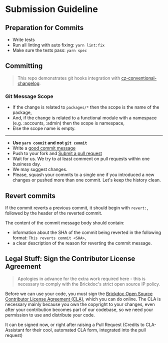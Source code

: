 # Submission Guideline

## Preparation for Commits

- Write tests
- Run all linting with auto fixing: `yarn lint:fix`
- Make sure the tests pass: `yarn spec`

## Committing

> This repo demonstrates git hooks integration with [cz-conventional-changelog](https://github.com/commitizen/cz-conventional-changelog).

### Git Message Scope

- If the change is related to `packages/*` then the scope is the name of the package,
- And, if the change is related to a functional module with a namespace (e.g. :accounts, :admin) then the scope is namespace,
- Else the scope name is empty.

---

- **Use `yarn commit` and not `git commit`**
- Write a [good commit message](http://tbaggery.com/2008/04/19/a-note-about-git-commit-messages.html)
- Push to your fork and [Submit a pull request](https://github.com/brickdoc/brickdoc/compare/)
- Wait for us. We try to at least comment on pull requests within one business day.
- We may suggest changes.
- Please, squash your commits to a single one if you introduced a new changes or pushed more than
  one commit. Let's keep the history clean.

## Revert commits

If the commit reverts a previous commit, it should begin with `revert:`, followed by the header of the reverted commit.

The content of the commit message body should contain:

- information about the SHA of the commit being reverted in the following format: `This reverts commit <SHA>`,
- a clear description of the reason for reverting the commit message.

## Legal Stuff: Sign the Contributor License Agreement

> Apologies in advance for the extra work required here - this is necessary to comply with the Brickdoc's strict open source IP policy.

Before we can use your code, you must sign the [Brickdoc Open Source Contributor License Agreement (CLA)](https://cla-assistant.io/brickdoc/brickdoc), which you can do online.
The CLA is necessary mainly because you own the copyright to your changes, even after your contribution becomes part of our codebase, so we need your permission to use and distribute your code.

It can be signed now, or right after raising a Pull Request (Credits to CLA-Assistant for their cool, automated CLA form, integrated into the pull request)
